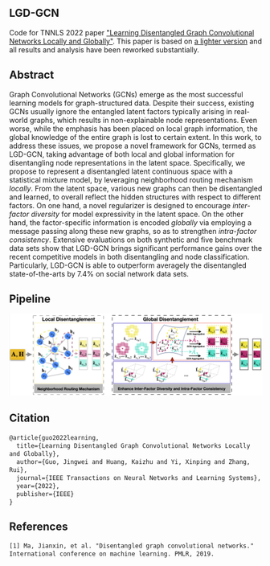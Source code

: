 ## LGD-GCN
Code for TNNLS 2022 paper ["Learning Disentangled Graph Convolutional Networks Locally and Globally"](https://livrepository.liverpool.ac.uk/3162421/1/Learning_Disentangled_Graph_Convolutional_Networks_Locally_and_Globally.pdf). This paper is based on [a lighter version](https://arxiv.org/abs/2104.11893) and all results and analysis have been reworked substantially.

## Abstract
Graph Convolutional Networks (GCNs) emerge as the most successful learning models for graph-structured data. Despite their success, existing GCNs usually ignore the entangled latent factors typically arising in real-world graphs, which results in non-explainable node representations. Even worse, while the emphasis has been placed on local graph information, the global knowledge of the entire graph is lost to certain extent. In this work, to address these issues, we propose a novel framework for GCNs, termed as LGD-GCN, taking advantage of both local and global information for disentangling node representations in the latent space. Specifically, we propose to represent a disentangled latent continuous space with a statistical mixture model, by leveraging neighborhood routing mechanism *locally*. From the latent space, various new graphs can then be disentangled and learned, to overall reflect the hidden structures with respect to different factors. On one hand, a novel regularizer is designed to encourage *inter-factor diversity* for model expressivity in the latent space. On the other hand, the factor-specific information is encoded *globally* via employing a message passing along these new graphs, so as to strengthen *intra-factor consistency*. Extensive evaluations on both synthetic and five benchmark data sets show that LGD-GCN brings significant performance gains over the recent competitive models in both disentangling and node classification. Particularly, LGD-GCN is able to outperform averagely the disentangled state-of-the-arts by 7.4% on social network data sets.

## Pipeline
<img src="https://github.com/jingweio/LGD-GCN/blob/main/lgd_pipeline.png"/>

## Citation
```
@article{guo2022learning,
  title={Learning Disentangled Graph Convolutional Networks Locally and Globally},
  author={Guo, Jingwei and Huang, Kaizhu and Yi, Xinping and Zhang, Rui},
  journal={IEEE Transactions on Neural Networks and Learning Systems},
  year={2022},
  publisher={IEEE}
}
```


## References
	[1] Ma, Jianxin, et al. "Disentangled graph convolutional networks." International conference on machine learning. PMLR, 2019.
